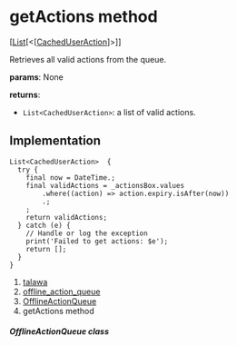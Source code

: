
<div>

# getActions method

</div>


[[List](https://api.flutter.dev/flutter/dart-core/List-class.html)[\<[[CachedUserAction](../../models_caching_cached_user_action/CachedUserAction-class.md)]\>]]




Retrieves all valid actions from the queue.

**params**: None

**returns**:

-   `List<CachedUserAction>`: a list of valid actions.



## Implementation

``` language-dart
List<CachedUserAction>  {
  try {
    final now = DateTime.;
    final validActions = _actionsBox.values
        .where((action) => action.expiry.isAfter(now))
        .;
    ;
    return validActions;
  } catch (e) {
    // Handle or log the exception
    print('Failed to get actions: $e');
    return [];
  }
}
```







1.  [talawa](../../index.md)
2.  [offline_action_queue](../../services_caching_offline_action_queue/)
3.  [OfflineActionQueue](../../services_caching_offline_action_queue/OfflineActionQueue-class.md)
4.  getActions method

##### OfflineActionQueue class







